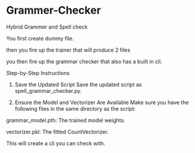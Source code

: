# Grammer-Checker
Hybrid Grammer and Spell check

You first create dummy file.

then you fire up the trainer that
will produce 2 files

you then fire up the grammar checker 
that also has a built in cli.

Step-by-Step Instructions
1. Save the Updated Script
Save the updated script as spell_grammar_checker.py.

2. Ensure the Model and Vectorizer Are Available
Make sure you have the following files in the
same directory as the script:

grammar_model.pth: 
The trained model weights.

vectorizer.pkl: 
The fitted CountVectorizer.


This will create a cli you can check with.
